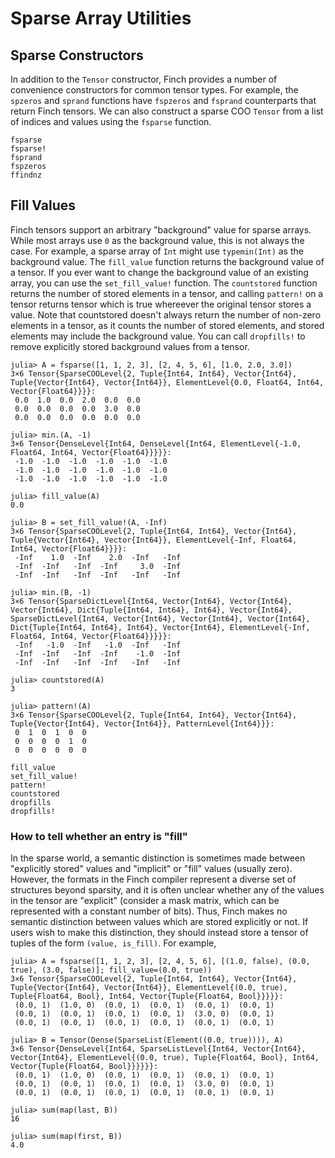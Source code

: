 # Sparse Array Utilities

## Sparse Constructors

In addition to the `Tensor` constructor, Finch provides a number of convenience
constructors for common tensor types. For example, the `spzeros` and `sprand` functions
have `fspzeros` and `fsprand` counterparts that return Finch tensors. We can also construct
a sparse COO `Tensor` from a list of indices and values using the `fsparse` function.

```@docs
fsparse
fsparse!
fsprand
fspzeros
ffindnz
```

## Fill Values

Finch tensors support an arbitrary "background" value for sparse arrays. While most arrays use `0` as the background value, this is not always the case. For example, a sparse array of `Int` might use `typemin(Int)` as the background value. The `fill_value` function returns the background value of a tensor. If you ever want to change the background value of an existing array, you can use the `set_fill_value!` function. The `countstored` function returns the number of stored elements in a tensor, and calling `pattern!` on a tensor returns tensor which is true whereever the original tensor stores a value. Note that countstored doesn't always return the number of non-zero elements in a tensor, as it counts the number of stored elements, and stored elements may include the background value. You can call `dropfills!` to remove explicitly stored background values from a tensor.

```jldoctest example1; setup = :(using Finch)
julia> A = fsparse([1, 1, 2, 3], [2, 4, 5, 6], [1.0, 2.0, 3.0])
3×6 Tensor{SparseCOOLevel{2, Tuple{Int64, Int64}, Vector{Int64}, Tuple{Vector{Int64}, Vector{Int64}}, ElementLevel{0.0, Float64, Int64, Vector{Float64}}}}:
 0.0  1.0  0.0  2.0  0.0  0.0
 0.0  0.0  0.0  0.0  3.0  0.0
 0.0  0.0  0.0  0.0  0.0  0.0

julia> min.(A, -1)
3×6 Tensor{DenseLevel{Int64, DenseLevel{Int64, ElementLevel{-1.0, Float64, Int64, Vector{Float64}}}}}:
 -1.0  -1.0  -1.0  -1.0  -1.0  -1.0
 -1.0  -1.0  -1.0  -1.0  -1.0  -1.0
 -1.0  -1.0  -1.0  -1.0  -1.0  -1.0

julia> fill_value(A)
0.0

julia> B = set_fill_value!(A, -Inf)
3×6 Tensor{SparseCOOLevel{2, Tuple{Int64, Int64}, Vector{Int64}, Tuple{Vector{Int64}, Vector{Int64}}, ElementLevel{-Inf, Float64, Int64, Vector{Float64}}}}:
 -Inf    1.0  -Inf    2.0  -Inf   -Inf
 -Inf  -Inf   -Inf  -Inf     3.0  -Inf
 -Inf  -Inf   -Inf  -Inf   -Inf   -Inf

julia> min.(B, -1)
3×6 Tensor{SparseDictLevel{Int64, Vector{Int64}, Vector{Int64}, Vector{Int64}, Dict{Tuple{Int64, Int64}, Int64}, Vector{Int64}, SparseDictLevel{Int64, Vector{Int64}, Vector{Int64}, Vector{Int64}, Dict{Tuple{Int64, Int64}, Int64}, Vector{Int64}, ElementLevel{-Inf, Float64, Int64, Vector{Float64}}}}}:
 -Inf   -1.0  -Inf   -1.0  -Inf   -Inf
 -Inf  -Inf   -Inf  -Inf    -1.0  -Inf
 -Inf  -Inf   -Inf  -Inf   -Inf   -Inf

julia> countstored(A)
3

julia> pattern!(A)
3×6 Tensor{SparseCOOLevel{2, Tuple{Int64, Int64}, Vector{Int64}, Tuple{Vector{Int64}, Vector{Int64}}, PatternLevel{Int64}}}:
 0  1  0  1  0  0
 0  0  0  0  1  0
 0  0  0  0  0  0

```

```@docs
fill_value
set_fill_value!
pattern!
countstored
dropfills
dropfills!
```

### How to tell whether an entry is "fill"

In the sparse world, a semantic distinction is sometimes made between
"explicitly stored" values and "implicit" or "fill" values (usually zero).
However, the formats in the Finch compiler represent a diverse set of structures
beyond sparsity, and it is often unclear whether any of the values in the tensor
are "explicit" (consider a mask matrix, which can be represented with a constant
number of bits). Thus, Finch makes no semantic distinction between values which
are stored explicitly or not. If users wish to make this distinction, they should
instead store a tensor of tuples of the form `(value, is_fill)`. For example,

```jldoctest example3; setup = :(using Finch)
julia> A = fsparse([1, 1, 2, 3], [2, 4, 5, 6], [(1.0, false), (0.0, true), (3.0, false)]; fill_value=(0.0, true))
3×6 Tensor{SparseCOOLevel{2, Tuple{Int64, Int64}, Vector{Int64}, Tuple{Vector{Int64}, Vector{Int64}}, ElementLevel{(0.0, true), Tuple{Float64, Bool}, Int64, Vector{Tuple{Float64, Bool}}}}}:
 (0.0, 1)  (1.0, 0)  (0.0, 1)  (0.0, 1)  (0.0, 1)  (0.0, 1)
 (0.0, 1)  (0.0, 1)  (0.0, 1)  (0.0, 1)  (3.0, 0)  (0.0, 1)
 (0.0, 1)  (0.0, 1)  (0.0, 1)  (0.0, 1)  (0.0, 1)  (0.0, 1)

julia> B = Tensor(Dense(SparseList(Element((0.0, true)))), A)
3×6 Tensor{DenseLevel{Int64, SparseListLevel{Int64, Vector{Int64}, Vector{Int64}, ElementLevel{(0.0, true), Tuple{Float64, Bool}, Int64, Vector{Tuple{Float64, Bool}}}}}}:
 (0.0, 1)  (1.0, 0)  (0.0, 1)  (0.0, 1)  (0.0, 1)  (0.0, 1)
 (0.0, 1)  (0.0, 1)  (0.0, 1)  (0.0, 1)  (3.0, 0)  (0.0, 1)
 (0.0, 1)  (0.0, 1)  (0.0, 1)  (0.0, 1)  (0.0, 1)  (0.0, 1)

julia> sum(map(last, B))
16

julia> sum(map(first, B))
4.0
```